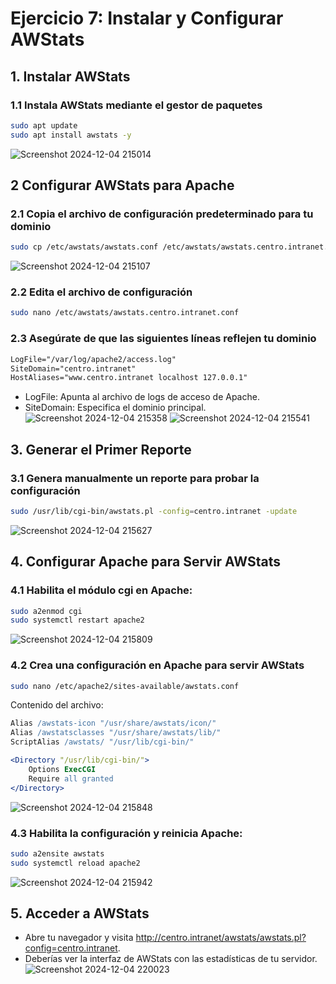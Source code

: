 # Ejercicio 7: Instalar y Configurar AWStats
## 1. Instalar AWStats
### 1.1 Instala AWStats mediante el gestor de paquetes
```bash
sudo apt update
sudo apt install awstats -y
```
![Screenshot 2024-12-04 215014](https://github.com/user-attachments/assets/602c5c2e-473c-4e45-9683-69af6c966bd6)

## 2 Configurar AWStats para Apache
### 2.1 Copia el archivo de configuración predeterminado para tu dominio
```bash
sudo cp /etc/awstats/awstats.conf /etc/awstats/awstats.centro.intranet.conf
```
![Screenshot 2024-12-04 215107](https://github.com/user-attachments/assets/6f9752b5-78e4-4a41-99eb-4d9ab7c9e38b)

### 2.2 Edita el archivo de configuración
```bash
sudo nano /etc/awstats/awstats.centro.intranet.conf
```

### 2.3 Asegúrate de que las siguientes líneas reflejen tu dominio
```txt
LogFile="/var/log/apache2/access.log"
SiteDomain="centro.intranet"
HostAliases="www.centro.intranet localhost 127.0.0.1"
```
  -  LogFile: Apunta al archivo de logs de acceso de Apache.
  -  SiteDomain: Especifica el dominio principal.
![Screenshot 2024-12-04 215358](https://github.com/user-attachments/assets/09027e99-d9af-4223-b29c-4fa0cc0869d0)
![Screenshot 2024-12-04 215541](https://github.com/user-attachments/assets/2df3394b-a080-4b50-a940-a72453ba7e19)

## 3. Generar el Primer Reporte
### 3.1 Genera manualmente un reporte para probar la configuración
```bash
sudo /usr/lib/cgi-bin/awstats.pl -config=centro.intranet -update
```
![Screenshot 2024-12-04 215627](https://github.com/user-attachments/assets/2acfb582-d8d0-4cb4-be0f-c19cc4a6a838)

## 4. Configurar Apache para Servir AWStats
### 4.1 Habilita el módulo cgi en Apache:
```bash
sudo a2enmod cgi
sudo systemctl restart apache2
```
![Screenshot 2024-12-04 215809](https://github.com/user-attachments/assets/1dd19ba6-df21-4c68-a5f7-2afa752121e8)

### 4.2 Crea una configuración en Apache para servir AWStats
```bash
sudo nano /etc/apache2/sites-available/awstats.conf
```
Contenido del archivo:
```apache
Alias /awstats-icon "/usr/share/awstats/icon/"
Alias /awstatsclasses "/usr/share/awstats/lib/"
ScriptAlias /awstats/ "/usr/lib/cgi-bin/"

<Directory "/usr/lib/cgi-bin/">
    Options ExecCGI
    Require all granted
</Directory>
```
![Screenshot 2024-12-04 215848](https://github.com/user-attachments/assets/a77f35d6-06ea-4b93-a7d2-65a6577fbda4)

### 4.3 Habilita la configuración y reinicia Apache:
```bash
sudo a2ensite awstats
sudo systemctl reload apache2
```
![Screenshot 2024-12-04 215942](https://github.com/user-attachments/assets/f38d5075-dd51-44c0-8897-0ce87f6830de)

## 5. Acceder a AWStats
  -  Abre tu navegador y visita http://centro.intranet/awstats/awstats.pl?config=centro.intranet.
  -  Deberías ver la interfaz de AWStats con las estadísticas de tu servidor.
![Screenshot 2024-12-04 220023](https://github.com/user-attachments/assets/0df2c4bc-c8e6-4666-a6de-8648a158d980)
